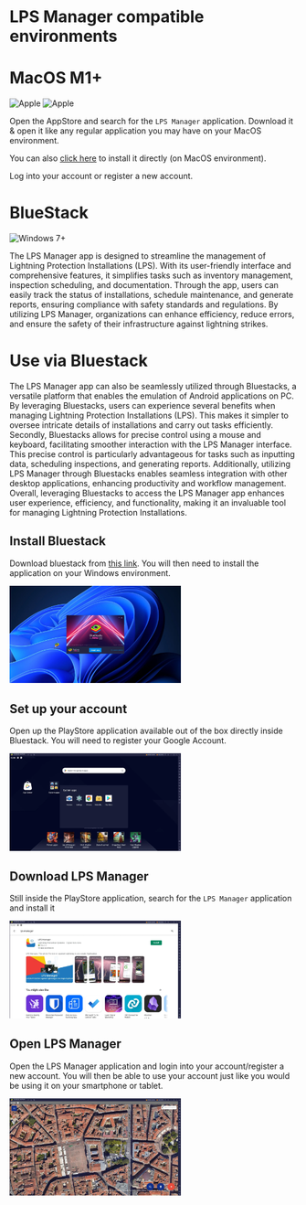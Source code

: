 # LPS Manager compatible environments

# MacOS M1+

![Apple](https://img.shields.io/badge/Apple-M1-%23000000.svg?style=for-the-badge&logo=apple&logoColor=white) ![Apple](https://img.shields.io/badge/Apple-M2-%23000000.svg?style=for-the-badge&logo=apple&logoColor=white)

Open the AppStore and search for the `LPS Manager` application. Download it & open it like any
regular application you may have on your MacOS environment.

You can also [click here](https://apps.apple.com/fr/app/lps-manager/id1550352713) to install it directly (on MacOS environment).

Log into your account or register a new account.


# BlueStack

![Windows 7+](https://img.shields.io/badge/Windows-7+-0078D6?style=for-the-badge&logo=windows&logoColor=white)

The LPS Manager app is designed to streamline the management of Lightning Protection Installations (LPS). With its user-friendly interface and comprehensive features, it simplifies tasks such as inventory management, inspection scheduling, and documentation. Through the app, users can easily track the status of installations, schedule maintenance, and generate reports, ensuring compliance with safety standards and regulations. By utilizing LPS Manager, organizations can enhance efficiency, reduce errors, and ensure the safety of their infrastructure against lightning strikes.

# Use via Bluestack

The LPS Manager app can also be seamlessly utilized through Bluestacks, a versatile platform that enables the emulation of Android applications on PC. By leveraging Bluestacks, users can experience several benefits when managing Lightning Protection Installations (LPS). This makes it simpler to oversee intricate details of installations and carry out tasks efficiently. Secondly, Bluestacks allows for precise control using a mouse and keyboard, facilitating smoother interaction with the LPS Manager interface. This precise control is particularly advantageous for tasks such as inputting data, scheduling inspections, and generating reports. Additionally, utilizing LPS Manager through Bluestacks enables seamless integration with other desktop applications, enhancing productivity and workflow management. Overall, leveraging Bluestacks to access the LPS Manager app enhances user experience, efficiency, and functionality, making it an invaluable tool for managing Lightning Protection Installations.

## Install Bluestack

Download bluestack from [this link](https://www.bluestacks.com/). You will then need to install the application on your Windows environment. 

<img src="./assets/install2.webp" width="300">

## Set up your account

Open up the PlayStore application available out of the box directly inside Bluestack. You will need to register your Google Account.

<img src="./assets/install4.webp" width="300">

## Download LPS Manager

Still inside the PlayStore application, search for the `LPS Manager` application and install it

<img src="./assets/install6.webp" width="300">

## Open LPS Manager

Open the LPS Manager application and login into your account/register a new account. You will then be able to use your account just like you would be using it on your smartphone or tablet.

<img src="./assets/install8.webp" width="300">
